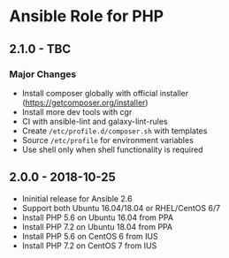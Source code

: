 # Ansible Role for PHP

## 2.1.0 - TBC

### Major Changes

  - Install composer globally with official installer (<https://getcomposer.org/installer>)
  - Install more dev tools with cgr
  - CI with ansible-lint and galaxy-lint-rules
  - Create `/etc/profile.d/composer.sh` with templates
  - Source `/etc/profile` for environment variables
  - Use shell only when shell functionality is required

## 2.0.0 - 2018-10-25

  - Ininitial release for Ansible 2.6
  - Support both Ubuntu 16.04/18.04 or RHEL/CentOS 6/7
  - Install PHP 5.6 on Ubuntu 16.04 from PPA
  - Install PHP 7.2 on Ubuntu 18.04 from PPA
  - Install PHP 5.6 on CentOS 6 from IUS
  - Install PHP 7.2 on CentOS 7 from IUS
